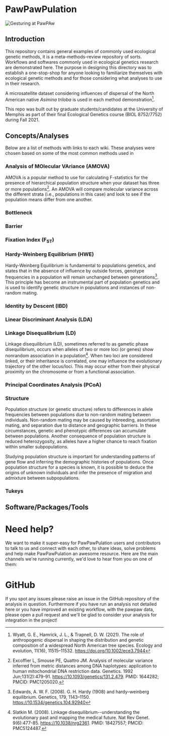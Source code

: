 # PawPawPulation

![Gesturing at PawPAw](https://www.niagaranow.com/images/news/Paw_Paws.jpg)

## Introduction

This repository contains general examples of commonly used ecological genetic methods, it is a meta-methods-review repository of sorts. Workflows and softwares commonly used in ecological genetics research are demonstrated here. The purpose in designing this directory was to establish a one-stop-shop for anyone looking to familiarize themselves with ecological genetic methods and for those considering what analyses to use in their research.

A microsatellite dataset considering influences of dispersal of the North American native *Asimina triloba* is used in each method demonstration[^fn1].

This repo was built out by graduate students/candidates at the University of Memphis as part of their final Ecological Genetics course (BIOL 8752/7752) during Fall 2021. 

## Concepts/Analyses

Below are a list of methods with links to each wiki. These analyses were chosen based on some of the most common methods used in 

### Analysis of MOlecular VAriance (AMOVA)

AMOVA is a popular method to use for calculating F-statistics for the presence of hierarchical population structure when your dataset has three or more populations[^fn2]. An AMOVA will compare molecular variance across the different strata (i.e., populations in this case) and look to see if the population means differ from one another.

### Bottleneck

### Barrier

### Fixation Index (F<sub>ST</sub>)

### Hardy-Weinberg Equilibrium (HWE)

Hardy-Weinberg Equilibrium is fundamental to populations genetics, and states that in the absence of influence by outside forces, genotype frequencies in a population will remain unchanged between generations[^fn3]. This principle has become an instrumental part of population genetics and is used to identify genetic structure in populations and instances of non-random mating.

### Identity by Descent (IBD)

### Linear Discriminant Analysis (LDA) 

### Linkage Disequalibrium (LD)

Linkage disequilibrium (LD), sometimes referred to as gametic phase disequilibrium, occurs when alleles of two or more loci (or genes) show nonrandom association in a population[^fn4]. When two loci are considered linked, or their inheritance is correlated, one may influence the evolutionary trajectory of the other locus/loci. This may occur either from their physical proximity on the chromosome or from a functional association.


### Principal Coordinates Analysis (PCoA)

### Structure 

Population structure (or genetic structure) refers to differences in allele frequencies between populations due to non-random mating between individuals. Non-random mating may be caused by inbreeding, assortative mating, and separation due to distance and geographic barriers. In these circumstances, genetic and phenotypic differences can accumulate between populations. Another consequence of population structure is reduced heterozygosity, as alleles have a higher chance to reach fixation within smaller subpopulations.

Studying population structure is important for understanding patterns of gene flow and inferring the demographic histories of populations. Once population structure for a species is known, it is possible to deduce the origins of unknown individuals and infer the presence of migration and admixture between subpopulations.

### Tukeys

## Software/Packages/Tools

# Need help?
We want to make it super-easy for PawPawPulation users and contributors to talk to us and connect with each other, to share ideas, solve problems and help make PawPawPulation an awesome resource. Here are the main channels we're running currently, we'd love to hear from you on one of them:

# GitHub
If you spot any issues please raise an issue in the GitHub repository of the analysis in question. Furthermore if you have run an analysis not detailed here or you have improved an existing workflow, with the pawpaw data, please open a pull request and we'll be glad to consider your analysis for integration in the project!


[^fn1]: Wyatt, G. E., Hamrick, J. L., & Trapnell, D. W. (2021). The role of anthropogenic dispersal in shaping the distribution and genetic composition of a widespread North American tree species. Ecology and evolution, 11(16), 11515–11532. https://doi.org/10.1002/ece3.7944
[^fn2]: Excoffier L, Smouse PE, Quattro JM. Analysis of molecular variance inferred from metric distances among DNA haplotypes: application to human mitochondrial DNA restriction data. Genetics. 1992 Jun;131(2):479-91. https://10.1093/genetics/131.2.479. PMID: 1644282; PMCID: PMC1205020.
[^fn3]: Edwards, A. W. F. (2008). G. H. Hardy (1908) and hardy–weinberg equilibrium. Genetics, 179, 1143–1150. https://10.1534/genetics.104.92940
[^fn4]: Slatkin M. (2008). Linkage disequilibrium--understanding the evolutionary past and mapping the medical future. Nat Rev Genet. 9(6):477-85. https://10.1038/nrg2361. PMID: 18427557; PMCID: PMC5124487.


